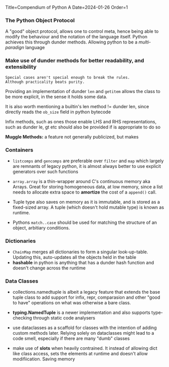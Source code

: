 Title=Compendium of Python A
Date=2024-01-26
Order=1

### The Python Object Protocol

A "good" object protocol, allows one to control meta, hence being able to modify the behaviour and the notation of the language itself. Python achieves this through dunder methods. Allowing python to be a *multi-paradign* language

### Make use of dunder methods for better readability, and extensibility

```
Special cases aren't special enough to break the rules.
Although practicality beats purity.
```

Providing an implementation of dunder `len` and `getitem` allows the class to be more explicit, in the sense it holds some data.

It is also worth mentioning a builtin's len method != dunder len, since directly reads the `ob_size` field in python bytecode

Infix methods, such as ones those enable LHS and RHS representations, such as dunder le, gt etc should also be provided if is appropriate to do so

**Muggle Methods:** a feature not generally publicized, but makes 

### Containers

- `listcomps` and `gencomps` are preferable over `filter` and `map` which largely are remnants of legacy python, it is almost always better to use explicit generators over such functions

- `array.array` is a thin-wrapper around C's continuous memory aka Arrays. Great for storing homogeneous data, at low memory, since a list needs to allocate extra space to **amortize** the cost of a `append()` call. 

- Tuple type also saves on memory as it is immutable, and is stored as a fixed-sized array. A tuple (which doesn't hold mutable type) is known as runtime.

- Pythons `match..case` should be used for matching the structure of an object, arbitiary conditions.

### Dictionaries

- `ChainMap` merges all dictionaries to form a singular look-up-table. Updating this, auto-updates all the objects held in the table
- **hashable** in python is anything that has a dunder hash function and doesn't change across the runtime

### Data Classes

- collections.namedtuple is albeit a legacy feature that extends the base tuple class to add support for infix, repr, comparasion and other "good to have" operations on what was otherwise a bare class. 

- **typing.NamedTuple** is a newer implementation and also supports type-checking through static code analysers

- use dataclasses as a scaffold for classes with the intention of adding custom methods later. Relying solely on dataclasses might lead to a code smell, especially if there are many "dumb" classes

- make use of __slots__ when heavily contrained. It instead of allowing dict like class access, sets the elements at runtime and doesn't allow modifiication. Saving memory
